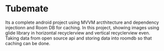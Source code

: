 # Tubemate
Its a complete android project using MVVM arcthitecture and dependency injectionn and  Room DB for caching.
In this project, showing images using glide library in horizontal recyclerview and vertical recyclerview even.
Taking data from open source api and storing data into roomdb so that caching can be done.
